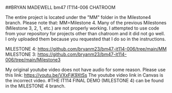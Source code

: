 ##BRYAN MADEWELL bm47 IT114-006 CHATROOM

The entire project is located under the "MM" folder in the Milestone4 branch.
Please note that: MM=Milestone 4. Many of the previous Milestones (Milestone 3, 2, 1, etc.) are not properly working. I attempted to use code from your repository for projects other than chatroom and it did not go well. I only uploaded them because you requested that I do so in the instructions.

MILESTONE 4: https://github.com/bryanm23/bm47-it114-006/tree/main/MM
MILESTONE 3: https://github.com/bryanm23/bm47-it114-006/tree/main/Milestone3

My original youtube video does not have audio for some reason. Please use this link: https://youtu.be/VXxFjK9XtSs The youtube video link in Canvas is the incorrect video.
#THE IT114 FINAL DEMO (MILESTONE 4) can be found in the MILESTONE 4 branch.
